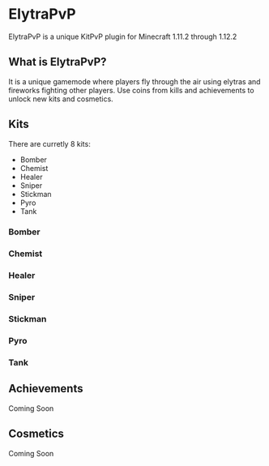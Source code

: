 # ElytraPvP
ElytraPvP is a unique KitPvP plugin for Minecraft 1.11.2 through 1.12.2

## What is ElytraPvP?
It is a unique gamemode where players fly through the air using elytras and fireworks fighting other players. Use coins from kills and achievements to unlock new kits and cosmetics.

## Kits
  There are curretly 8 kits:
  - Bomber
  - Chemist
  - Healer
  - Sniper
  - Stickman
  - Pyro
  - Tank
  
  ### Bomber
  
  ### Chemist
  
  ### Healer
  
  ### Sniper
  
  ### Stickman
  
  ### Pyro
  
  ### Tank
  
  
  ## Achievements
  Coming Soon
  
  ## Cosmetics
  Coming Soon
